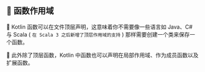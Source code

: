  
## 🌟 函数作用域

🚀 Kotlin 函数可以在文件顶层声明，这意味着你不需要像一些语言如
Java、C# 与 Scala ( `在 Scala 3 之后新增了顶层作用域的支持` ) 那样需要创建一个类来保存一个函数。

🔧 此外除了顶层函数，Kotlin 中函数也可以声明在局部作用域、作为成员函数以及扩展函数。
